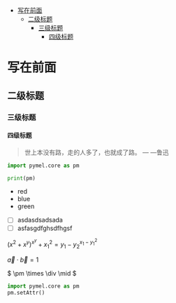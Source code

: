 - [写在前面](#写在前面)
  - [二级标题](#二级标题)
    - [三级标题](#三级标题)
      - [四级标题](#四级标题)
# 写在前面

## 二级标题

### 三级标题

#### 四级标题

> 世上本没有路，走的人多了，也就成了路。
> — —鲁迅

```python
import pymel.core as pm

print(pm)
```

* red
* blue
* green

-[ ] asdasdsadsada
-[ ] asfasgdfghsdfhgsf

$(x^2 + x^y )^{x^y}+ x_1^2= y_1 - y_2^{x_1-y_1^2}$

$\vec a \cdot \vec b = 1$

$ \pm \times \div \mid $

```Python
import pymel.core as pm
pm.setAttr()
```
